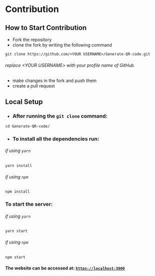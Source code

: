 # Contribution

## How to Start Contribution
- Fork the repository
- clone the fork by writing the following command

```git
git clone https://github.com/<YOUR USERNAME>/Generate-QR-code.git
```

###### replace \<YOUR USERNAME\> with your profile name of GitHub

- make changes in the fork and push them
- create a pull request

## Local Setup

- ### After running the `git clone` command:
```
cd Generate-QR-code/
```

- ### To install all the dependencies run:

###### if using `yarn`
```terminal
yarn install
```

###### if using `npm`
```terminal
npm install
```

### To start the server:
###### if using `yarn`
```terminal
yarn start
```

###### if using `npm`
```terminal
npm start
```

#### The website can be accessed at: [`https://localhost:3000`](https://localhost:3000)